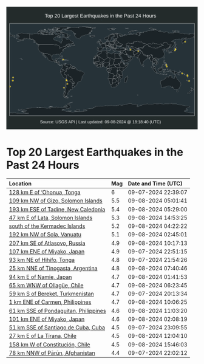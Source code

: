 ![Map](./map.png)

# Top 20 Largest Earthquakes in the Past 24 Hours

| Location | Mag | Date and Time (UTC) |
|:---|:---|:---|
| [128 km E of ‘Ohonua, Tonga](https://earthquake.usgs.gov/earthquakes/eventpage/us6000nqd8) | 6 | 09-07-2024 22:39:07 |
| [109 km NW of Gizo, Solomon Islands](https://earthquake.usgs.gov/earthquakes/eventpage/us6000nqf4) | 5.5 | 09-08-2024 05:01:41 |
| [193 km ESE of Tadine, New Caledonia](https://earthquake.usgs.gov/earthquakes/eventpage/us6000nqf8) | 5.4 | 09-08-2024 05:29:00 |
| [47 km E of Lata, Solomon Islands](https://earthquake.usgs.gov/earthquakes/eventpage/us6000nqh7) | 5.3 | 09-08-2024 14:53:25 |
| [south of the Kermadec Islands](https://earthquake.usgs.gov/earthquakes/eventpage/us6000nqeu) | 5.2 | 09-08-2024 04:22:22 |
| [192 km NW of Sola, Vanuatu](https://earthquake.usgs.gov/earthquakes/eventpage/us6000nqej) | 5.1 | 09-08-2024 02:45:01 |
| [207 km SE of Atlasovo, Russia](https://earthquake.usgs.gov/earthquakes/eventpage/us6000nqg6) | 4.9 | 09-08-2024 10:17:13 |
| [107 km ENE of Miyako, Japan](https://earthquake.usgs.gov/earthquakes/eventpage/us6000nqd9) | 4.9 | 09-07-2024 22:51:15 |
| [93 km NE of Hihifo, Tonga](https://earthquake.usgs.gov/earthquakes/eventpage/us6000nqd0) | 4.8 | 09-07-2024 21:54:26 |
| [25 km NNE of Tinogasta, Argentina](https://earthquake.usgs.gov/earthquakes/eventpage/us6000nqfn) | 4.8 | 09-08-2024 07:40:46 |
| [94 km E of Namie, Japan](https://earthquake.usgs.gov/earthquakes/eventpage/us6000nqe1) | 4.7 | 09-08-2024 01:41:53 |
| [65 km WNW of Ollagüe, Chile](https://earthquake.usgs.gov/earthquakes/eventpage/us6000nqfe) | 4.7 | 09-08-2024 06:23:45 |
| [59 km S of Bereket, Turkmenistan](https://earthquake.usgs.gov/earthquakes/eventpage/us6000nqch) | 4.7 | 09-07-2024 20:13:34 |
| [1 km ENE of Carmen, Philippines](https://earthquake.usgs.gov/earthquakes/eventpage/us6000nqg3) | 4.7 | 09-08-2024 10:06:25 |
| [61 km SSE of Pondaguitan, Philippines](https://earthquake.usgs.gov/earthquakes/eventpage/us6000nqgd) | 4.6 | 09-08-2024 11:03:20 |
| [101 km ENE of Miyako, Japan](https://earthquake.usgs.gov/earthquakes/eventpage/us6000nqe8) | 4.6 | 09-08-2024 02:08:19 |
| [51 km SSE of Santiago de Cuba, Cuba](https://earthquake.usgs.gov/earthquakes/eventpage/us6000nqdg) | 4.5 | 09-07-2024 23:09:55 |
| [27 km E of La Tirana, Chile](https://earthquake.usgs.gov/earthquakes/eventpage/us6000nqgi) | 4.5 | 09-08-2024 12:04:10 |
| [158 km W of Constitución, Chile](https://earthquake.usgs.gov/earthquakes/eventpage/us6000nqhc) | 4.5 | 09-08-2024 15:46:03 |
| [78 km NNW of Pārūn, Afghanistan](https://earthquake.usgs.gov/earthquakes/eventpage/us6000nqd3) | 4.4 | 09-07-2024 22:02:12 |

